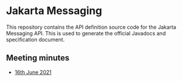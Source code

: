 # Jakarta Messaging

This repository contains the API definition source code for the Jakarta Messaging API. This is used to generate the official Javadocs and specification document.

## Meeting minutes

* [16th June 2021](minutes/2021-06-16.md)